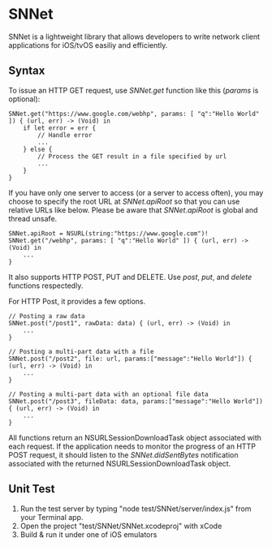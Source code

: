 # SNNet

SNNet is a lightweight library that allows developers to write network client applications for iOS/tvOS easiliy and efficiently.

## Syntax

To issue an HTTP GET request, use *SNNet.get* function like this (*params* is optional):

```
SNNet.get("https://www.google.com/webhp", params: [ "q":"Hello World" ]) { (url, err) -> (Void) in
    if let error = err {
        // Handle error
        ...
    } else {
        // Process the GET result in a file specified by url
        ...
    }
}
```

If you have only one server to access (or a server to access often), you may choose to specify the root URL at *SNNet.apiRoot* so that you can use relative URLs like below. Please be aware that *SNNet.apiRoot* is global and thread unsafe.

```
SNNet.apiRoot = NSURL(string:"https://www.google.com")!
SNNet.get("/webhp", params: [ "q":"Hello World" ]) { (url, err) -> (Void) in
    ...
}
```

It also supports HTTP POST, PUT and DELETE. Use *post*, *put*, and *delete* functions respectedly. 

For HTTP Post, it provides a few options. 

```
// Posting a raw data
SNNet.post("/post1", rawData: data) { (url, err) -> (Void) in
    ...
}

// Posting a multi-part data with a file
SNNet.post("/post2", file: url, params:["message":"Hello World"]) { (url, err) -> (Void) in
    ...
}

// Posting a multi-part data with an optional file data
SNNet.post("/post3", fileData: data, params:["message":"Hello World"]) { (url, err) -> (Void) in
    ...
}

```

All functions return an NSURLSessionDownloadTask object associated with each request. If the application needs to monitor the progress of an HTTP POST request, it should listen to the *SNNet.didSentBytes* notification associated with the returned NSURLSessionDownloadTask object. 


## Unit Test

1. Run the test server by typing "node test/SNNet/server/index.js" from your Terminal app.
2. Open the project "test/SNNet/SNNet.xcodeproj" with xCode
3. Build & run it under one of iOS emulators
